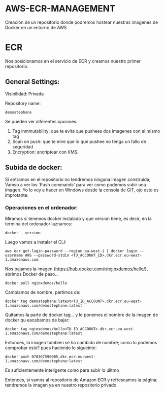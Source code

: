 # AWS-ECR-MANAGEMENT
Creación de un repositorio donde podremos hostear nuestras imagenes de Docker en un entorno de AWS

# ECR

Nos posicionamos en el servicio de ECR y creamos nuestro primer repositorio. 

## General Settings: 

Visibilidad: Privada

Repository name: 

```
demostephane
```
Se pueden ver diferentes opciones: 
1. Tag inmmutability: que te evita que pushees dos imagenes con el mismo tag
2. Scan on push: que te mire que lo que pushee no tenga un fallo de seguridad
3. Encryption: encriptear con KMS. 

## Subida de docker: 

Si entramos en el repositorio no tendremos ninguna imagen construida; Vamso a ver los 'Push commands' para ver como podemos subir una imagen.
Yo lo voy  a hacer en Windows desde la consola de GIT, ojo esto es improtante: 

### Operaciones en el ordenador: 

Miramos si tenemos docker instalado y que version tiene, es decir, en la termina del ordenador laznamos: 

```
docker --version
```

Luego vamos a instalar el CLI: 

```
aws ecr get-login-password --region eu-west-1 | docker login --username AWS --password-stdin <TU_ACCOUNT_ID>.dkr.ecr.eu-west-1.amazonaws.com
```

Nos bajamos la imagen (https://hub.docker.com/r/nginxdemos/hello/), abrimos Docker de paso...


```
docker pull nginxdemos/hello
```
Cambiamos de nombre, partimos de: 

```
docker tag demostephane:latest<TU_ID_ACCOUNT>.dkr.ecr.eu-west-1.amazonaws.com/demostephane:latest
```

Quitamos la parte de docker tag... y le ponemos el nombre de la imagen de docker qu eacabamos de bajar: 

```
docker tag nginxdemos/hello<TU_ID_ACCOUNT>.dkr.ecr.eu-west-1.amazonaws.com/demostephane:latest
```
Entonces, la imagen tambien se ha cambido de nombre; como lo podemos comprobar esto? pues haciendo lo sigueinte: 

```
docker push 070307590085.dkr.ecr.eu-west-1.amazonaws.com/demostephane:latest

```
Es suficientemente inteligente como para subir lo úlitmo


Entonces, si vamos al repositorio de Amazon ECR y refrescamos la página; tendremos la imagen ya en nuestro repositorio privado. 
